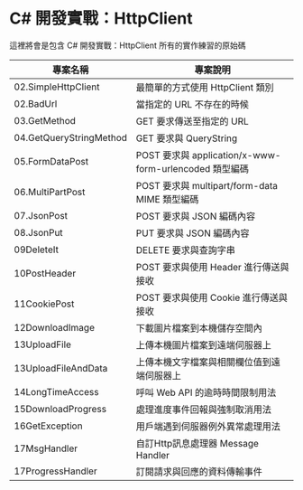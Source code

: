 # C# 開發實戰：HttpClient

這裡將會是包含 C# 開發實戰：HttpClient 所有的實作練習的原始碼

|專案名稱|專案說明|
|-|-|
|02.SimpleHttpClient|最簡單的方式使用 HttpClient 類別|
|02.BadUrl|當指定的 URL 不存在的時候|
|03.GetMethod|GET 要求傳送至指定的 URL|
|04.GetQueryStringMethod|GET 要求與 QueryString |
|05.FormDataPost|POST 要求與 application/x-www-form-urlencoded 類型編碼|
|06.MultiPartPost|POST 要求與 multipart/form-data MIME 類型編碼|
|07.JsonPost|POST 要求與 JSON 編碼內容 |
|08.JsonPut|PUT 要求與 JSON 編碼內容 |
|09DeleteIt|DELETE 要求與查詢字串 |
|10PostHeader|POST 要求與使用 Header 進行傳送與接收|
|11CookiePost|POST 要求與使用 Cookie 進行傳送與接收 |
|12DownloadImage|下載圖片檔案到本機儲存空間內|
|13UploadFile|上傳本機圖片檔案到遠端伺服器上|
|13UploadFileAndData|上傳本機文字檔案與相關欄位值到遠端伺服器上|
|14LongTimeAccess|呼叫 Web API 的逾時時間限制用法|
|15DownloadProgress|處理進度事件回報與強制取消用法|
|16GetException|用戶端遇到伺服器例外異常處理用法|
|17MsgHandler|自訂Http訊息處理器 Message Handler|
|17ProgressHandler|訂閱請求與回應的資料傳輸事件|
